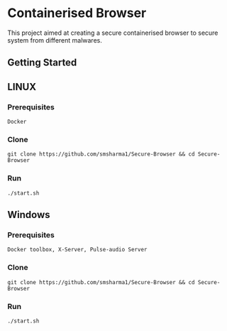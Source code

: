 # Containerised Browser

This project aimed at creating a secure containerised browser to secure system from different malwares.

## Getting Started

## LINUX

### Prerequisites
``` Docker ```

### Clone

```git clone https://github.com/smsharma1/Secure-Browser && cd Secure-Browser```


### Run

```./start.sh```

## Windows

### Prerequisites

``` Docker toolbox, X-Server, Pulse-audio Server ```

### Clone

```git clone https://github.com/smsharma1/Secure-Browser && cd Secure-Browser```

### Run

```./start.sh```
